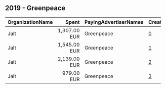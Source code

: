 ## 2019 - Greenpeace 
|OrganizationName|Spent|PayingAdvertiserNames|CreativeUrls|Impressions|Genders|AgeBrackets|CountryCodes|BillingAddresses|CandidateBallotInformation|
|:---|---:|:---|:---|---:|:---|:---|:---|:---|:---|
|Jalt|1,307.00 EUR|Greenpeace|[0](https://www.snap.com/political-ads/asset/bb9b4f83b4a9f5a6af8e6a162b49bce718fd852c3ce85464f79754c0fc9e7966?mediaType=mp4)|1,260,057||18+|netherlands|"Krom boomssloot 22-1,Amsterdam,1011GW,NL"||
|Jalt|1,545.00 EUR|Greenpeace|[1](https://www.snap.com/political-ads/asset/70714cd984be5c01297271935a824826d52571aa2d5c1da80b865d39ad2ab3a9?mediaType=mp4)|898,178||24+|netherlands|"Krom boomssloot 22-1,Amsterdam,1011GW,NL"||
|Jalt|2,139.00 EUR|Greenpeace|[2](https://www.snap.com/political-ads/asset/58437035786329005801039e375f43e0104cafd76b4dfd141a980f8a7bf7f4c6?mediaType=mp4)|1,929,656||18+|netherlands|"Krom boomssloot 22-1,Amsterdam,1011GW,NL"||
|Jalt|979.00 EUR|Greenpeace|[3](https://www.snap.com/political-ads/asset/f3b3f7987a8de2ab52265da66d6a7902b4eb8053204b62fc6c1e472378580936?mediaType=mp4)|1,335,699||21-|netherlands|"Krom boomssloot 22-1,Amsterdam,1011GW,NL"||
